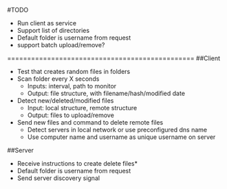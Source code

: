 #TODO
* Run client as service
* Support list of directories
* Default folder is username from request
* support batch upload/remove?

===============================================
##Client
* Test that creates random files in folders
* Scan folder every X seconds
    * Inputs: interval, path to monitor
    * Output: file structure, with filename/hash/modified date    
* Detect new/deleted/modified files
    * Input: local structure, remote structure
    * Output: files to upload/remove
* Send new files and command to delete remote files
    * Detect servers in local network or use preconfigured dns name
    * Use computer name and username as unique username on server

##Server
* Receive instructions to create delete files*
* Default folder is username from request
* Send server discovery signal